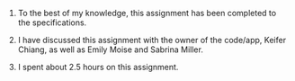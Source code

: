 1. To the best of my knowledge, this assignment has been completed to the specifications. 

2. I have discussed this assignment with the owner of the code/app, Keifer Chiang, as well as Emily Moise and Sabrina Miller. 

3. I spent about 2.5 hours on this assignment. 